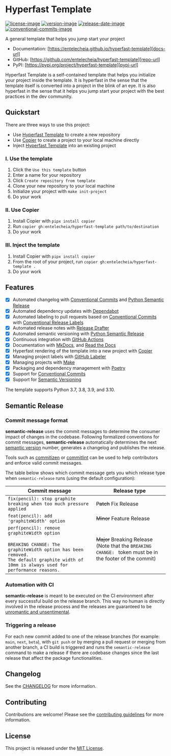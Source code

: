 # Hyperfast Template

[![license-image]][license-url]
[![version-image]][release-url]
[![release-date-image]][release-url]
[![conventional-commits-image]][conventional commits]

<!-- Links: -->
[hyperfast template]: https://github.com/entelecheia/hyperfast-template

[license-image]: https://img.shields.io/github/license/entelecheia/hyperfast-template
[license-url]: https://github.com/entelecheia/hyperfast-template/blob/main/LICENSE
[version-image]: https://img.shields.io/github/v/release/entelecheia/hyperfast-template?sort=semver
[release-date-image]: https://img.shields.io/github/release-date/entelecheia/hyperfast-template
[release-url]: https://github.com/entelecheia/hyperfast-template/releases
[conventional-commits-image]: https://img.shields.io/badge/Conventional%20Commits-1.0.0-%23FE5196?logo=conventionalcommits&logoColor=white

[repo-url]: https://github.com/entelecheia/hyperfast-template
[pypi-url]: https://pypi.org/project/hyperfast-template
[docs-url]: https://entelecheia.github.io/hyperfast-template
[changelog]: https://github.com/entelecheia/hyperfast-template/blob/main/CHANGELOG.md
[contributing guidelines]: https://github.com/entelecheia/hyperfast-template/blob/main/CONTRIBUTING.md
<!-- Links: -->

A general template that helps you jump start your project

- Documentation: [https://entelecheia.github.io/hyperfast-template][docs-url]
- GitHub: [https://github.com/entelecheia/hyperfast-template][repo-url]
- PyPI: [https://pypi.org/project/hyperfast-template][pypi-url]

Hyperfast Template is a self-contained template that helps you initialize your project inside the template. It is hyperfast in the sense that the template itself is converted into a project in the blink of an eye. It is also hyperfast in the sense that it helps you jump start your project with the best practices in the dev community.

## Quickstart

There are three ways to use this project:

- Use [Hyperfast Template] to create a new repository
- Use [Copier] to create a project to your local machine directly
- Inject [Hyperfast Template] into an existing project

### I. Use the template

1. Click the `Use this template` button
2. Enter a name for your repository
3. Click `Create repository from template`
4. Clone your new repository to your local machine
5. Initialize your project with `make init-project`
6. Do your work

### II. Use Copier

1. Install Copier with `pipx install copier`
2. Run `copier gh:entelecheia/hyperfast-template path/to/destination`
3. Do your work

### III. Inject the template

1. Install Copier with `pipx install copier`
2. From the root of your project, run `copier gh:entelecheia/hyperfast-template .`
3. Do your work

## Features


- [x] Automated changelog with [Conventional Commits] and [Python Semantic Release]
- [x] Automated dependency updates with [Dependabot]
- [x] Automated labeling to pull requests based on [Conventional Commits] with [Conventional Release Labels]
- [x] Automated release notes with [Release Drafter]
- [x] Automated semantic versioning with [Python Semantic Release]
- [x] Continuous integration with [GitHub Actions]
- [x] Documentation with [MkDocs], and [Read the Docs]
- [x] Hyperfast rendering of the template into a new project with [Copier]
- [x] Managing project labels with [GitHub Labeler]
- [x] Managing projects with [Make]
- [x] Packaging and dependency management with [Poetry]
- [x] Support for [Conventional Commits]
- [x] Support for [Semantic Versioning]

The template supports Python 3.7, 3.8, 3.9, and 3.10.

[conventional commits]: https://conventionalcommits.org
[conventional release labels]: https://github.com/marketplace/actions/conventional-release-labels
[copier]: https://copier.readthedocs.io
[dependabot]: https://dependabot.com/
[github actions]: https://github.com/features/actions
[github labeler]: https://github.com/marketplace/actions/github-labeler
[isort]: https://pycqa.github.io/isort/
[make]: https://www.gnu.org/software/make/
[mkdocs]: https://www.mkdocs.org
[myst]: https://myst-parser.readthedocs.io/
[poetry]: https://python-poetry.org/
[pre-commit]: https://pre-commit.com/
[prettier]: https://prettier.io/
[python semantic release]: https://python-semantic-release.readthedocs.io/en/latest/
[read the docs]: https://readthedocs.org/
[release drafter]: https://github.com/release-drafter/release-drafter
[safety]: https://github.com/pyupio/safety
[semantic versioning]: https://semver.org
[xdoctest]: https://github.com/Erotemic/xdoctest

## Semantic Release

### Commit message format

**semantic-release** uses the commit messages to determine the consumer impact of changes in the codebase.
Following formalized conventions for commit messages, **semantic-release** automatically determines the next [semantic version](https://semver.org) number, generates a changelog and publishes the release.

Tools such as [commitizen](https://github.com/commitizen/cz-cli) or [commitlint](https://github.com/conventional-changelog/commitlint) can be used to help contributors and enforce valid commit messages.

The table below shows which commit message gets you which release type when `semantic-release` runs (using the default configuration):

| Commit message                                                                                                                                                                                   | Release type                                                                                                    |
| ------------------------------------------------------------------------------------------------------------------------------------------------------------------------------------------------ | --------------------------------------------------------------------------------------------------------------- |
| `fix(pencil): stop graphite breaking when too much pressure applied`                                                                                                                             | ~~Patch~~ Fix Release                                                                                           |
| `feat(pencil): add 'graphiteWidth' option`                                                                                                                                                       | ~~Minor~~ Feature Release                                                                                       |
| `perf(pencil): remove graphiteWidth option`<br><br>`BREAKING CHANGE: The graphiteWidth option has been removed.`<br>`The default graphite width of 10mm is always used for performance reasons.` | ~~Major~~ Breaking Release <br /> (Note that the `BREAKING CHANGE: ` token must be in the footer of the commit) |

### Automation with CI

**semantic-release** is meant to be executed on the CI environment after every successful build on the release branch.
This way no human is directly involved in the release process and the releases are guaranteed to be [unromantic and unsentimental](http://sentimentalversioning.org).

### Triggering a release

For each new commit added to one of the release branches (for example: `main`, `next`, `beta`), with `git push` or by merging a pull request or merging from another branch, a CI build is triggered and runs the `semantic-release` command to make a release if there are codebase changes since the last release that affect the package functionalities.
## Changelog

See the [CHANGELOG] for more information.

## Contributing

Contributions are welcome! Please see the [contributing guidelines] for more information.

## License

This project is released under the [MIT License][license-url].
